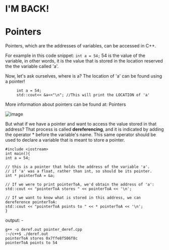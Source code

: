 <h1>I'M BACK!</h1>

# Pointers

Pointers, which are the addresses of variables, can be accessed in C++.

For example in this code snippet:
`
int a = 54;
`
54 is the value of the variable, in other words, it is the value that is stored in the location reserved the the variable called 'a'.

Now, let's ask ourselves, where is a? The location of 'a' can be found using a pointer!
```
     int a = 54;
     std::cout<< &a<<"\n"; //This will print the LOCATION of 'a'
```
More information about pointers can be found at: Pointers

![image](https://user-images.githubusercontent.com/71806917/120203459-5d5f7100-c245-11eb-8e74-8c2433e9ebd3.png)

But what if we have a pointer and want to access the value stored in that address? That process is called **dereferencing**, and it is indicated by adding the operator * before the variable's name. This same operator should be used to declare a variable that is meant to store a pointer.

```
#include <iostream>
int main(){
int a = 54;

// this is a pointer that holds the address of the variable 'a'.
// if 'a' was a float, rather than int, so should be its pointer.
int * pointerToA = &a;

// If we were to print pointerToA, we'd obtain the address of 'a':
std::cout << "pointerToA stores " << pointerToA << '\n';

// If we want to know what is stored in this address, we can dereference pointerToA:
std::cout << "pointerToA points to " << * pointerToA << '\n';
}
```
output: -
```
g++ -o deref.out pointer_deref.cpp
:~/c++$ ./deref.out
pointerToA stores 0x7ffe8f506f8c
pointerToA points to 54
```
